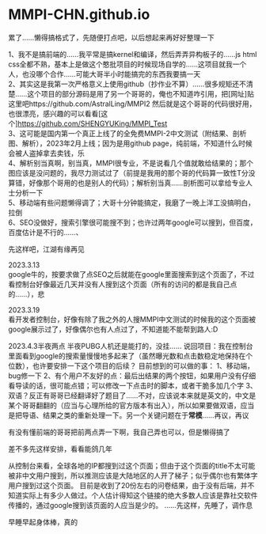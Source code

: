 # MMPI-CHN.github.io

累了……懒得搞格式了，先随便打点吧，以后想起来再好好整理一下

1、我不是搞前端的……我平常是搞kernel和编译，然后弄弄异构板子的……js html css全都不熟，基本上是做这个憨批项目的时候现场自学的……这项目就我一个人，也没哪个合作……可能大哥半小时能搞完的东西我要搞一天  
2、其实这是我第一次严格意义上使用github（抄作业不算）……很多规矩还不清楚……这个项目的部分源码是用了另一个哥哥的，俺也不知道咋引用，把[网址]贴这里吧https://github.com/AstralLing/MMPI2  然后就是这个哥哥的代码很好用，也很漂亮，感兴趣的可以看看[这个]https://github.com/SHENGYUKing/MMPI_Test  
3、这可能是国内第一个真正上线了的全免费MMPI-2中文测试（附结果、剖析图、解析），2023年2月上线；因为是用github page，纯前端，不知道什么时候会被人盗掉拿去卖钱，乐  
4、解析别当真啊，别当真，MMPI很专业，不是说看几个值就敢给结果的；那个图应该是没问题的，我尽力测试过了（前提是我用的那个哥的代码算一致性T分没算错，好像那个哥用的也是别人的代码）；解析别当真……剖析图可以拿给专业人士分析一下  
5、移动端有些问题懒得调了；大哥十分钟能搞定，我磨了一晚上洋工没搞明白，拉倒  
6、SEO没做好，搜索引擎很可能搜不到；也许过两年google可以搜到，但百度，百度估计是不行的……、  
  
先这样吧，江湖有缘再见  
  
2023.3.13  
google牛的，按要求做了点SEO之后就能在google里面搜索到这个页面了，不过看控制台好像最近几天并没有人搜到这个页面（所有的访问的都是我自己点的……），悲
  
2023.3.19  
看开发者控制台，好像有除了我之外的人搜MMPI中文测试的时候我的这个页面被google展示过了，好像偶尔也有人点过了，不知道能不能帮到路人:D
  
  
2023.4.3半夜两点
  半夜PUBG人机还是能打的，没挂……
    说回项目：我在控制台里面看到google的搜索量慢慢地多起来了（虽然曝光数和点击数稳定地保持在个位数），也许要安排一下这个项目的后续？
    目前想到的可以做的事：
    1、移动端，bug修一下
    2、有个用户不友好的点：最后出结果的两个按钮，如果用户没有仔细看导读的话，很可能点错；可以修改一下点击时的脚本，或者干脆多加几个字
    3、双语？反正有哥哥已经翻译好了题目了……不对，应该说本来就是英文的，中文是某个哥哥翻翻的（应当与心理所给的官方版本有出入），所以如果要做双语，应当是把导语、结果之类的重新处理一下。另一个关键问题在于**常模**……再议，再议
  
  有没有懂前端的哥哥把前两点弄一下啊，我自己弄也可以，但是懒得搞了
  
  差不多先这样安排，看看能鸽几年
  
  从控制台来看，全球各地的IP都搜到过这个页面；但由于这个页面的title不太可能被非中文用户搜到，所以推测应该是大陆地区的人开了梯子；似乎偶尔也有繁体字用户搜到过这个页面。
  目前是收到了20份左右的问卷结果，由于没有后端，并不知道实际上有多少人做过。个人估计得知这个链接的绝大多数人应该是靠社交软件传播的，通过google搜到该页面的人应当是少的。
  ……先这样，先睡了，调作息

  早睡早起身体棒，真的
